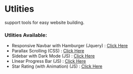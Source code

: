# Utlities
support tools for easy website building.

 ### Utlities Available:
* Responsive Navbar with Hamburger (Jquery) : [Click Here](https://github.com/replyre/Utlities/tree/branch/Hamburger%20Navbar)
* Parallax Scrolling (CSS) : [Click Here](https://github.com/replyre/Utlities/tree/branch/Parallax%20Scrolling)
* Sidebar with Dark Mode (JS) : [Click Here](https://github.com/replyre/Utlities/tree/branch/Reponsive%20Sidebar)
* LInear Progress Bar (JS) : [Click Here](https://github.com/replyre/Utities/tree/branch/linearProgressBar)
* Star Rating (with Animation) (JS) : [Click Here](https://github.com/replyre/Utities/tree/branch/star%20rating)
